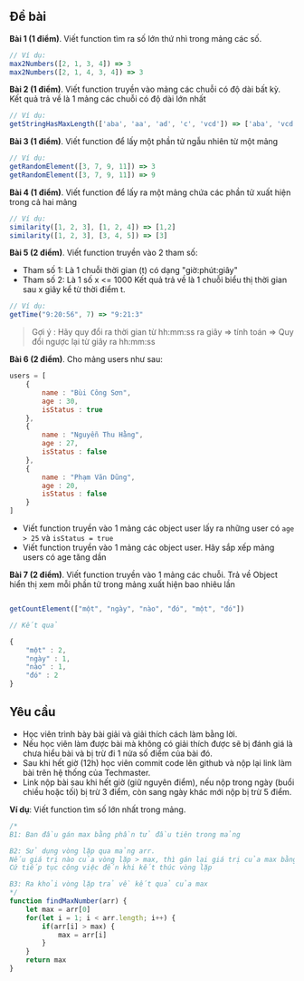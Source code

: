 ## Đề bài

**Bài 1 (1 điểm)**. Viết function tìm ra số lớn thứ nhì trong mảng các số.

```javascript
// Ví dụ:
max2Numbers([2, 1, 3, 4]) => 3
max2Numbers([2, 1, 4, 3, 4]) => 3
```

**Bài 2 (1 điểm)**. Viết function truyền vào mảng các chuỗi có độ dài bất kỳ. Kết quả trả về là 1 mảng các chuỗi có độ dài lớn nhất

```javascript
// Ví dụ:
getStringHasMaxLength(['aba', 'aa', 'ad', 'c', 'vcd']) => ['aba', 'vcd'].
```


**Bài 3 (1 điểm)**. Viết function để lấy một phần tử ngẫu nhiên từ một mảng

```javascript
// Ví dụ:
getRandomElement([3, 7, 9, 11]) => 3
getRandomElement([3, 7, 9, 11]) => 9
```

**Bài 4 (1 điểm)**. Viết function để lấy ra một mảng chứa các phần tử xuất hiện trong cả hai mảng

```javascript
// Ví dụ:
similarity([1, 2, 3], [1, 2, 4]) => [1,2]
similarity([1, 2, 3], [3, 4, 5]) => [3]
```

**Bài 5 (2 điểm)**. Viết function truyền vào 2 tham số:
- Tham số 1: Là 1 chuỗi thời gian (t) có dạng "giờ:phút:giây"
- Tham số 2: Là 1 số x <= 1000
Kết quả trả về là 1 chuỗi biểu thị thời gian sau x giây kể từ thời điểm t.

```javascript
// Ví dụ: 
getTime("9:20:56", 7) => "9:21:3"
```

> Gợi ý : Hãy quy đổi ra thời gian từ hh:mm:ss ra giây => tính toán => Quy đổi ngược lại từ giây ra hh:mm:ss

**Bài 6 (2 điểm)**. Cho mảng users như sau:

```javascript
users = [
    {
        name : "Bùi Công Sơn",
        age : 30,
        isStatus : true
    },
    {
        name : "Nguyễn Thu Hằng",
        age : 27,
        isStatus : false
    },
    {
        name : "Phạm Văn Dũng",
        age : 20,
        isStatus : false
    }
]
```

- Viết function truyền vào 1 mảng các object user lấy ra những user có `age > 25` và `isStatus = true`
- Viết function truyền vào 1 mảng các object user. Hãy sắp xếp mảng users có age tăng dần

**Bài 7 (2 điểm)**. Viết function truyền vào 1 mảng các chuỗi. Trả về Object hiển thị xem mỗi phần tử trong mảng xuất hiện bao nhiêu lần

```javascript

getCountElement(["một", "ngày", "nào", "đó", "một", "đó"])

// Kết quả

{
    "một" : 2,
    "ngày" : 1,
    "nào" : 1,
    "đó" : 2
}
```

## Yêu cầu

- Học viên trình bày bài giải và giải thích cách làm bằng lời.
- Nếu học viên làm được bài mà không có giải thích được sẽ bị đánh giá là chưa hiểu bài và bị trừ đi 1 nửa số điểm của bài đó.
- Sau khi hết giờ (12h) học viên commit code lên github và nộp lại link làm bài trên hệ thống của Techmaster.
- Link nộp bài sau khi hết giờ (giữ nguyên điểm), nếu nộp trong ngày (buổi chiều hoặc tối) bị trừ 3 điểm, còn sang ngày khác mới nộp bị trừ 5 điểm.

**Ví dụ**: Viết function tìm số lớn nhất trong mảng.

```javascript
/*
B1: Ban đầu gán max bằng phần tử đầu tiên trong mảng

B2: Sử dụng vòng lặp qua mảng arr. 
Nếu giá trị nào của vòng lặp > max, thì gán lại giá trị của max bằng giá trị đó. 
Cứ tiếp tục công việc đến khi kết thúc vòng lặp

B3: Ra khỏi vòng lặp trả về kết quả của max
*/
function findMaxNumber(arr) {
    let max = arr[0]
    for(let i = 1; i < arr.length; i++) {
        if(arr[i] > max) {
            max = arr[i]
        }
    }
    return max
}
```
